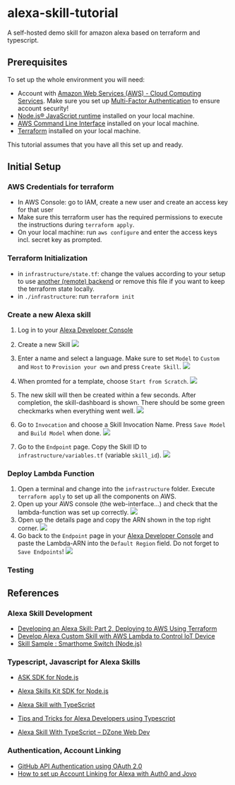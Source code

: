 # alexa-skill-tutorial
A self-hosted demo skill for amazon alexa based on terraform and typescript.

## Prerequisites

To set up the whole environment you will need:

- Account with [Amazon Web Services (AWS) - Cloud Computing Services](https://aws.amazon.com). Make sure you set up [Multi-Factor Authentication](https://aws.amazon.com/iam/details/mfa/) to ensure account security!
- [Node.js® JavaScript runtime](https://nodejs.org/en/) installed on your local machine.
- [AWS Command Line Interface](https://aws.amazon.com/cli/) installed on your local machine.
- [Terraform](https://learn.hashicorp.com/terraform/getting-started/install.html) installed on your local machine.

This tutorial assumes that you have all this set up and ready.
## Initial Setup

### AWS Credentials for terraform

- In AWS Console: go to IAM, create a new user and create an access key for that user
- Make sure this terraform user has the required permissions to execute the instructions during `terraform apply`.
- On your local machine: run `aws configure` and enter the access keys incl. secret key as prompted.

### Terraform Initialization

- in `infrastructure/state.tf`: change the values according to your setup to use [another (remote) backend](https://www.terraform.io/docs/backends/index.html) or remove this file if you want to keep the terraform state locally.
- in `./infrastructure`: run `terraform init`

### Create a new Alexa skill

1. Log in to your [Alexa Developer Console](https://developer.amazon.com/alexa/console/ask)
2. Create a new Skill
![](docs/alexa_console.png)
3. Enter a name and select a language. Make sure to set `Model` to `Custom` and `Host` to `Provision your own` and press `Create Skill`.
![](docs/create_skill.png)
4. When promted for a template, choose `Start from Scratch`.
![](docs/choose_template.png)
5. The new skill will then be created within a few seconds. After completion, the skill-dashboard is shown. There should be some green checkmarks when everything went well. 
![](docs/skill_dashboard.png)

6. Go to `Invocation` and choose a Skill Invocation Name. Press `Save Model` and `Build Model` when done.
![](docs/skill_invocation.png)

7. Go to the `Endpoint` page. Copy the Skill ID to `infrastructure/variables.tf` (variable `skill_id`).
![](docs/skill_id.png)

### Deploy Lambda Function

1. Open a terminal and change into the `infrastructure` folder. Execute `terraform apply` to set up all the components on AWS.
2. Open up your AWS console (the web-interface...) and check that the lambda-function was set up correctly.
![](docs/lambda_functions.png)
3. Open up the details page and copy the ARN shown in the top right corner.
![](docs/lambda_details.png)
4. Go back to the `Endpoint` page in your [Alexa Developer Console](https://developer.amazon.com/alexa/console/ask) and paste the Lambda-ARN into the `Default Region` field. Do not forget to `Save Endpoints`!
![](docs/skill_arn.png)

### Testing


## References

### Alexa Skill Development
- [Developing an Alexa Skill: Part 2, Deploying to AWS Using Terraform](https://www.adrianmilne.com/alexa-skill-part-2-aws-using-terraform/)
- [Develop Alexa Custom Skill with AWS Lambda to Control IoT Device](https://medium.com/coinmonks/alexa-custom-skill-with-aws-lambda-to-control-iot-device-68f37beac3fb)
- [Skill Sample : Smarthome Switch (Node.js)](https://github.com/alexa/skill-sample-nodejs-smarthome-switch)

### Typescript, Javascript for Alexa Skills

- [ASK SDK for Node.js](https://developer.amazon.com/en-US/docs/alexa/alexa-skills-kit-sdk-for-nodejs/overview.html)
- [Alexa Skills Kit SDK for Node.js](https://github.com/alexa/alexa-skills-kit-sdk-for-nodejs#readme)

- [Alexa Skill with TypeScript](https://github.com/xavidop/alexa-typescript-lambda-helloworld#lambda-function-in-typescript)
- [Tips and Tricks for Alexa Developers using Typescript](https://m.proxima.io/tips-and-tricks-for-alexa-developers-using-typescript-16c7a4176c79)
- [Alexa Skill With TypeScript – DZone Web Dev](https://graphicdon.com/2020/04/16/alexa-skill-with-typescript-dzone-web-dev/)

### Authentication, Account Linking
- [GitHub API Authentication using OAuth 2.0](https://insomnia.rest/blog/oauth2-github-api)
- [How to set up Account Linking for Alexa with Auth0 and Jovo](https://www.jovo.tech/tutorials/alexa-account-linking-auth0)